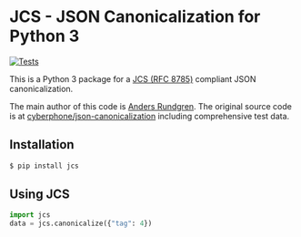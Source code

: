 # JCS - JSON Canonicalization for Python 3

[![Tests](https://github.com/titusz/jcs/actions/workflows/tests.yml/badge.svg)](https://github.com/titusz/jcs/actions/workflows/tests.yml)

This is a Python 3 package for
a [JCS (RFC 8785)](https://datatracker.ietf.org/doc/html/rfc8785) compliant JSON
canonicalization.

The main author of this code is [Anders Rundgren](https://github.com/cyberphone). The
original source code is
at [cyberphone/json-canonicalization](https://github.com/cyberphone/json-canonicalization/tree/master/python3)
including comprehensive test data.

## Installation

```bash
$ pip install jcs
```

## Using JCS

```python
import jcs
data = jcs.canonicalize({"tag": 4})
```
